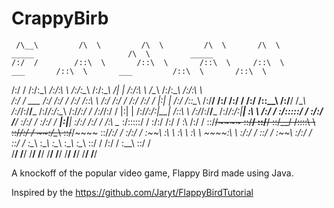 # CrappyBirb
     /\__\         /\  \         /\  \         /\  \       /\  \                   _____                     /\  \         _____    
    /:/  /        /::\  \       /::\  \       /::\  \     /::\  \       ___       /::\  \       ___         /::\  \       /::\  \   
   /:/  /        /:/\:\__\     /:/\:\  \     /:/\:\__\   /:/\:\__\     /|  |     /:/\:\  \     /\__\       /:/\:\__\     /:/\:\  \  
  /:/  /  ___   /:/ /:/  /    /:/ /::\  \   /:/ /:/  /  /:/ /:/  /    |:|  |    /:/ /::\__\   /:/__/      /:/ /:/  /    /:/ /::\__\ 
 /:/__/  /\__\ /:/_/:/__/___ /:/_/:/\:\__\ /:/_/:/  /  /:/_/:/  /     |:|  |   /:/_/:/\:|__| /::\  \     /:/_/:/__/___ /:/_/:/\:|__|
 \:\  \ /:/  / \:\/:::::/  / \:\/:/  \/__/ \:\/:/  /   \:\/:/  /    __|:|__|   \:\/:/ /:/  / \/\:\  \__  \:\/:::::/  / \:\/:/ /:/  /
  \:\  /:/  /   \::/~~/~~~~   \::/__/       \::/__/     \::/__/    /::::\  \    \::/_/:/  /   ~~\:\/\__\  \::/~~/~~~~   \::/_/:/  / 
   \:\/:/  /     \:\~~\        \:\  \        \:\  \      \:\  \    ~~~~\:\  \    \:\/:/  /       \::/  /   \:\~~\        \:\/:/  /  
    \::/  /       \:\__\        \:\__\        \:\__\      \:\__\        \:\__\    \::/  /        /:/  /     \:\__\        \::/  /   
     \/__/         \/__/         \/__/         \/__/       \/__/         \/__/     \/__/         \/__/       \/__/         \/__/ 

A knockoff of the popular video game, Flappy Bird made using Java.

Inspired by the https://github.com/Jaryt/FlappyBirdTutorial
